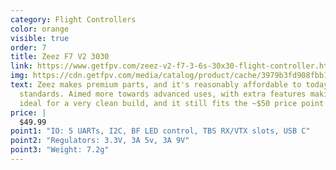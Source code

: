 ```yaml
---
category: Flight Controllers
color: orange
visible: true
order: 7
title: Zeez F7 V2 3030
link: https://www.getfpv.com/zeez-v2-f7-3-6s-30x30-flight-controller.html
img: https://cdn.getfpv.com/media/catalog/product/cache/3979b3fd908fbb12b31974edb6316b2e/z/e/zeez3030f7fcv2-main1000x1000.jpg
text: Zeez makes premium parts, and it's reasonably affordable to today's
  standards. Aimed more towards advanced uses, with extra features making it
  ideal for a very clean build, and it still fits the ~$50 price point I set
price: |
  $49.99
point1: "IO: 5 UARTs, I2C, BF LED control, TBS RX/VTX slots, USB C"
point2: "Regulators: 3.3V, 3A 5v, 3A 9V"
point3: "Weight: 7.2g"
---
```

